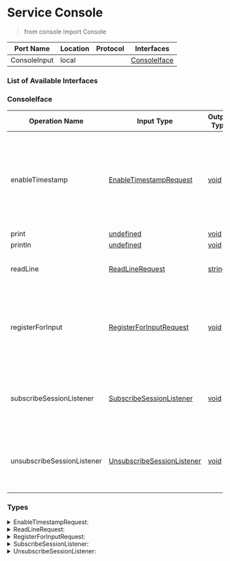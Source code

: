 # Service Console

> from console import Console

| Port Name | Location | Protocol | Interfaces |
| --- | --- | --- | --- |
| ConsoleInput | local | | <a href='#ConsoleIface'>ConsoleIface</a> |

### List of Available Interfaces

### ConsoleIface

| Operation Name | Input Type | Output Type | Faults | Description |
| --- | --- | --- | --- | --- |
| enableTimestamp | <a href="#EnableTimestampRequest">EnableTimestampRequest</a> | <a href='#void'>void</a> | - | <br>		It enables timestamp inline printing for each console output operation call: print, println<br>		Parameter format allows to specifiy the timestamp output format. Bad Format will be printed out if format value is not allowed.<br>	 |
| print | <a href="#undefined">undefined</a> | <a href='#void'>void</a> | - |  |
| println | <a href="#undefined">undefined</a> | <a href='#void'>void</a> | - |  |
| readLine | <a href="#ReadLineRequest">ReadLineRequest</a> | <a href='#string'>string</a> | - | <br>	 Read a line from the console using a synchronous call<br>	 |
| registerForInput | <a href="#RegisterForInputRequest">RegisterForInputRequest</a> | <a href='#void'>void</a> | - | <br>	  it enables the console for input listening<br>	  parameter enableSessionListener enables console input listening for more than one service session (default=false)<br>	 |
| subscribeSessionListener | <a href="#SubscribeSessionListener">SubscribeSessionListener</a> | <a href='#void'>void</a> | - | <br>	 it receives a token string which identifies a service session.<br>	 it enables the session to receive inputs from the console<br>	 |
| unsubscribeSessionListener | <a href="#UnsubscribeSessionListener">UnsubscribeSessionListener</a> | <a href='#void'>void</a> | - | <br>	 it disables a session to receive inputs from the console, previously registered with subscribeSessionListener operation<br>	 |


### Types

<details>
<summary><span id="EnableTimestampRequest">EnableTimestampRequest: 
</span>
</summary>

##### Type Declaration
<pre>
bool &#123;
&nbsp;&nbsp;format[0,1]: string // 
&#125;
</pre>
</details>
<details>
<summary><span id="ReadLineRequest">ReadLineRequest: 
</span>
</summary>

##### Type Declaration
<pre>
void &#123;
&nbsp;&nbsp;secret[0,1]: bool // 
&#125;
</pre>
</details>
<details>
<summary><span id="RegisterForInputRequest">RegisterForInputRequest: 
</span>
</summary>

##### Type Declaration
<pre>
void &#123;
&nbsp;&nbsp;enableSessionListener[0,1]: bool // 
&#125;
</pre>
</details>
<details>
<summary><span id="SubscribeSessionListener">SubscribeSessionListener: 
</span>
</summary>

##### Type Declaration
<pre>
void &#123;
&nbsp;&nbsp;token[1,1]: string // 
&#125;
</pre>
</details>
<details>
<summary><span id="UnsubscribeSessionListener">UnsubscribeSessionListener: 
</span>
</summary>

##### Type Declaration
<pre>
void &#123;
&nbsp;&nbsp;token[1,1]: string // 
&#125;
</pre>
</details>
